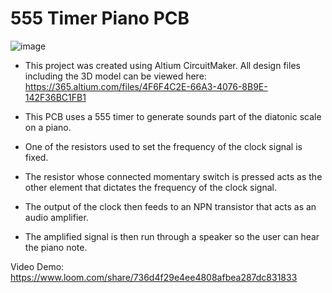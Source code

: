 # 555 Timer Piano PCB
![image](https://user-images.githubusercontent.com/82429124/211686518-48bed141-a600-4a02-8dd2-2c03b770cee7.png)

- This project was created using Altium CircuitMaker. All design files including the 3D model can be viewed here: 
https://365.altium.com/files/4F6F4C2E-66A3-4076-8B9E-142F36BC1FB1

- This PCB uses a 555 timer to generate sounds part of the diatonic scale on a piano. 
- One of the resistors used to set the frequency of the clock signal is fixed. 
- The resistor whose connected momentary switch is pressed acts as the other element that dictates the frequency of the clock signal. 
- The output of the clock then feeds to an NPN transistor that acts as an audio amplifier. 
- The amplified signal is then run through a speaker so the user can hear the piano note.

Video Demo: 
https://www.loom.com/share/736d4f29e4ee4808afbea287dc831833
